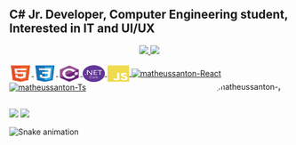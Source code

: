 ## C# Jr. Developer, Computer Engineering student, Interested in IT and UI/UX
<div align="center">
  <a href="https://github.com/matheussanton">
  <img height="160em" src="https://github-readme-stats.vercel.app/api?username=matheussanton&show_icons=true&theme=dark&include_all_commits=true&count_private=true"/>
  <img height="160em" src="https://github-readme-stats.vercel.app/api/top-langs/?username=matheussanton&layout=compact&langs_count=7&theme=dark"/>
</div>
<div style="display: inline_block"><br>
  <img align="center" alt="matheussanton-HTML" height="30" width="40" src="https://raw.githubusercontent.com/devicons/devicon/master/icons/html5/html5-original.svg">
  <img align="center" alt="matheussanton-CSS" height="30" width="40" src="https://raw.githubusercontent.com/devicons/devicon/master/icons/css3/css3-original.svg">
  <img align="center" alt="matheussanton-Csharp" height="30" width="40" src="https://raw.githubusercontent.com/devicons/devicon/master/icons/csharp/csharp-original.svg">
  <img align="center" alt="matheussanton-dotnet" height="30" width="40" src="https://raw.githubusercontent.com/devicons/devicon/master/icons/dotnetcore/dotnetcore-original.svg">
  <img align="center" alt="matheussanton-Js" height="30" width="40" src="https://raw.githubusercontent.com/devicons/devicon/master/icons/javascript/javascript-plain.svg">
  <img align="center" alt="matheussanton-React" height="30" width="40" src="https://cdn.jsdelivr.net/gh/devicons/devicon/icons/react/react-original.svg" />
  <img align="center" alt="matheussanton-Ts" height="30" width="40" src="https://cdn.jsdelivr.net/gh/devicons/devicon/icons/typescript/typescript-original.svg" />
  <img align="right" alt="matheussanton-pic" height="150" style="border-radius:50px;" src="https://media.discordapp.net/attachments/933832873604182077/984466546992771092/download.png?width=563&height=563">
</div>
  
  ##
 
<div> 
  <a href = "mailto:matheussantong@gmail.com"><img src="https://img.shields.io/badge/-Gmail-%23333?style=for-the-badge&logo=gmail&logoColor=white" target="_blank"></a>
  <a href="https://www.linkedin.com/in/matheus-santon-759198200" target="_blank"><img src="https://img.shields.io/badge/-LinkedIn-%230077B5?style=for-the-badge&logo=linkedin&logoColor=white" target="_blank"></a> 

![Snake animation](https://github.com/matheussanton/matheussanton/blob/output/github-contribution-grid-snake.svg)
 
</div>
